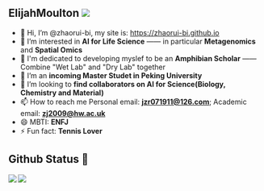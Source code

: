 ## ElijahMoulton ![](https://komarev.com/ghpvc/?username=zhaorui-bi)
- 👋 Hi, I’m @zhaorui-bi, my site is: https://zhaorui-bi.github.io
- 👀 I’m interested in **AI for Life Science** —— in particular **Metagenomics** and **Spatial Omics**
- 🚀 I'm dedicated to developing myslef to be an **Amphibian Scholar** —— Combine "Wet Lab" and "Dry Lab" together
- 🌱 I’m an **incoming Master Studet in Peking University**
- 💞️ I’m looking to **find collaborators on AI for Science(Biology, Chemistry and Material)**
- 📫 How to reach me Personal email: **jzr071911@126.com**; Academic email: **zj2009@hw.ac.uk**
- 😄 MBTI: **ENFJ**
- ⚡ Fun fact: **Tennis Lover**

## Github Status 🥰

<div> 
	<a href="https://github.com/zhaorui-bi">
		<img align="left" src="https://github-readme-stats.vercel.app/api?username=zhaorui-bi&show_icons=true&icon_color=805AD5&text_color=718096&bg_color=ffffff&hide_border=true&count_private=true" />
	</a>
	<a href="https://github.com/zhaorui-bi">
		<img align="left" src="https://github-readme-stats.vercel.app/api/top-langs/?username=zhaorui-bi&show_icons=true&icon_color=805AD5&text_color=718096&bg_color=ffffff&hide_border=true&count_private=true">
	</a>
</div>

<!---
zhaorui-bi/zhaorui-bi is a ✨ special ✨ repository because its `README.md` (this file) appears on your GitHub profile.
You can click the Preview link to take a look at your changes.
--->
